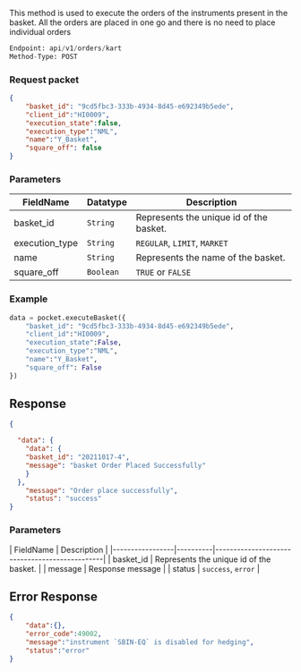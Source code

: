 <!-- ## Execute Basket Order -->
This method is used to execute the orders of the instruments present in the basket. All the orders are placed in one go and there is no need to place individual orders

```python
Endpoint: api/v1/orders/kart
Method-Type: POST
```

### Request packet
```json
{
    "basket_id": "9cd5fbc3-333b-4934-8d45-e692349b5ede",
    "client_id":"HI0009",
    "execution_state":false,
    "execution_type":"NML",
    "name":"Y_Basket",
    "square_off": false
}
```

### Parameters
| FieldName       | Datatype | Description                                   |
|-----------------|----------|-----------------------------------------------|
| basket_id       | `String`   | Represents the unique id of the basket.      |
| execution_type  | `String`   | `REGULAR`, `LIMIT`, `MARKET`                       |
| name            | `String`   | Represents the name of the basket.           |
| square_off      | `Boolean`  | `TRUE` or `FALSE`                                 |


### Example
```python
data = pocket.executeBasket({
    "basket_id": "9cd5fbc3-333b-4934-8d45-e692349b5ede",
    "client_id":"HI0009",
    "execution_state":False,
    "execution_type":"NML",
    "name":"Y_Basket",
    "square_off": False
})
```


## Response
```json
{

  "data": {
    "data": {
    "basket_id": "20211017-4",
    "message": "basket Order Placed Successfully"
    }
  },
    "message": "Order place successfully",
    "status": "success"
}
```

### Parameters
| FieldName       |  Description                                   |
|-----------------|----------|-----------------------------------------------|
| basket_id       |  Represents the unique id of the basket.      |
| message         |   Response message                      |
| status            |      `success`, `error`       |


## Error Response
```json
{
    "data":{},
    "error_code":49002,
    "message":"instrument `SBIN-EQ` is disabled for hedging",
    "status":"error"
}
```